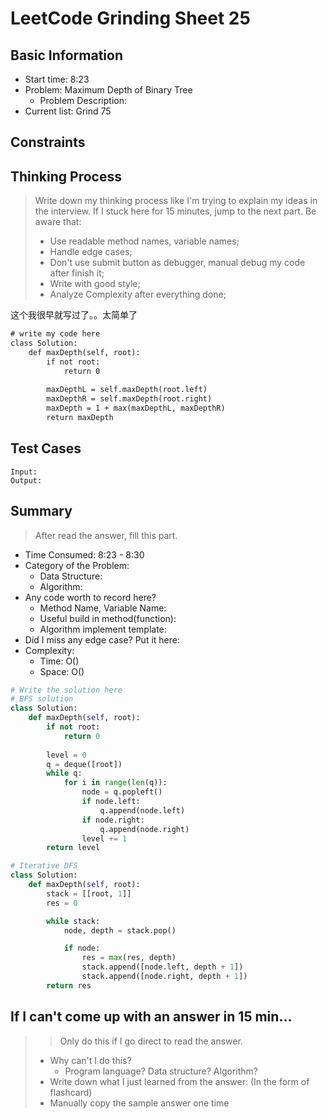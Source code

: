 # LeetCode Grinding Sheet 25

## Basic Information

- Start time: 8:23
- Problem: Maximum Depth of Binary Tree
  - Problem Description:
- Current list: Grind 75

## Constraints

## Thinking Process

> Write down my thinking process like I'm trying to explain my ideas in the interview. If I stuck here for 15 minutes, jump to the next part.
> Be aware that:
>
> - Use readable method names, variable names;
> - Handle edge cases;
> - Don't use submit button as debugger, manual debug my code after finish it;
> - Write with good style;
> - Analyze Complexity after everything done;

这个我很早就写过了。。太简单了

``` txt
# write my code here
class Solution:
    def maxDepth(self, root):
        if not root:
            return 0
        
        maxDepthL = self.maxDepth(root.left)
        maxDepthR = self.maxDepth(root.right)
        maxDepth = 1 + max(maxDepthL, maxDepthR)
        return maxDepth
```

## Test Cases

``` text
Input:
Output:
```

## Summary

> After read the answer, fill this part.

- Time Consumed: 8:23 - 8:30
- Category of the Problem:
  - Data Structure:
  - Algorithm:
- Any code worth to record here?
  - Method Name, Variable Name:
  - Useful build in method(function):
  - Algorithm implement template:
- Did I miss any edge case? Put it here:
- Complexity:
  - Time: O()
  - Space: O()

``` python
# Write the solution here
# BFS solution
class Solution:
    def maxDepth(self, root):
        if not root:
            return 0
        
        level = 0
        q = deque([root])
        while q:
            for i in range(len(q)):
                node = q.popleft()
                if node.left:
                    q.append(node.left)
                if node.right:
                    q.append(node.right)
                level += 1
        return level

# Iterative DFS
class Solution:
    def maxDepth(self, root):
        stack = [[root, 1]]
        res = 0

        while stack:
            node, depth = stack.pop()

            if node:
                res = max(res, depth)
                stack.append([node.left, depth + 1])
                stack.append([node.right, depth + 1])
        return res
```

## If I can't come up with an answer in 15 min...

> > Only do this if I go direct to read the answer.
>
> - Why can't I do this?
>   - Program language? Data structure? Algorithm?
> - Write down what I just learned from the answer: (In the form of flashcard)
> - Manually copy the sample answer one time
